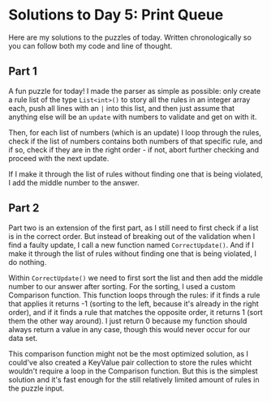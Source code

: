 # Solutions to Day 5: Print Queue

Here are my solutions to the puzzles of today. Written chronologically so you can follow both my code and line of thought.

## Part 1

A fun puzzle for today! I made the parser as simple as possible: only create a rule list of the type `List<int>()` to story all the rules in an integer array each, push all lines with an `|` into this list, and then just assume that anything else will be an `update` with numbers to validate and get on with it.

Then, for each list of numbers (which is an update) I loop through the rules, check if the list of numbers contains both numbers of that specific rule, and if so, check if they are in the right order - if not, abort further checking and proceed with the next update.

If I make it through the list of rules without finding one that is being violated, I add the middle number to the answer.

## Part 2

Part two is an extension of the first part, as I still need to first check if a list is in the correct order. But instead of breaking out of the validation when I find a faulty update, I call a new function named `CorrectUpdate()`. And if I make it through the list of rules without finding one that is being violated, I do nothing.

Within `CorrectUpdate()` we need to first sort the list and then add the middle number to our answer after sorting. For the sorting, I used a custom Comparison function. This function loops through the rules: if it finds a rule that applies it returns -1 (sorting to the left, because it's already in the right order), and if it finds a rule that matches the opposite order, it returns 1 (sort them the other way around). I just return 0 because my function should always return a value in any case, though this would never occur for our data set.

This comparison function might not be the most optimized solution, as I could've also created a KeyValue pair collection to store the rules whicht wouldn't require a loop in the Comparison function. But this is the simplest solution and it's fast enough for the still relatively limited amount of rules in the puzzle input.